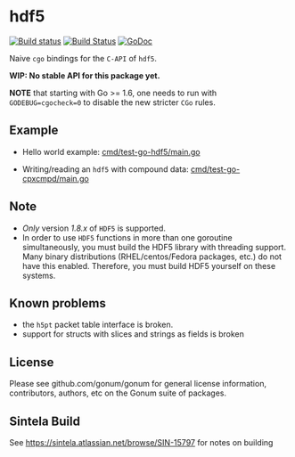 # hdf5

[![Build status](https://github.com/gonum/hdf5/workflows/CI/badge.svg)](https://github.com/gonum/hdf5/actions)
[![Build Status](https://secure.travis-ci.org/gonum/hdf5.png)](http://travis-ci.org/gonum/hdf5)
[![GoDoc](https://godoc.org/gonum.org/v1/hdf5?status.svg)](https://godoc.org/gonum.org/v1/hdf5)

Naive ``cgo`` bindings for the ``C-API`` of ``hdf5``.

**WIP: No stable API for this package yet.**

**NOTE** that starting with Go >= 1.6, one needs to run with `GODEBUG=cgocheck=0` to disable the new stricter `CGo` rules.

## Example

- Hello world example: [cmd/test-go-hdf5/main.go](https://github.com/gonum/hdf5/blob/master/cmd/test-go-hdf5/main.go)

- Writing/reading an ``hdf5`` with compound data: [cmd/test-go-cpxcmpd/main.go](https://github.com/gonum/hdf5/blob/master/cmd/test-go-cpxcmpd/main.go)

## Note

- *Only* version *1.8.x* of ``HDF5`` is supported.
- In order to use ``HDF5`` functions in more than one goroutine simultaneously, you must build the HDF5 library with threading support. Many binary distributions (RHEL/centos/Fedora packages, etc.) do not have this enabled. Therefore, you must build HDF5 yourself on these systems.


## Known problems

- the ``h5pt`` packet table interface is broken.
- support for structs with slices and strings as fields is broken

## License

Please see github.com/gonum/gonum for general license information, contributors, authors, etc on the Gonum suite of packages.

## Sintela Build
See https://sintela.atlassian.net/browse/SIN-15797 for notes on building 

